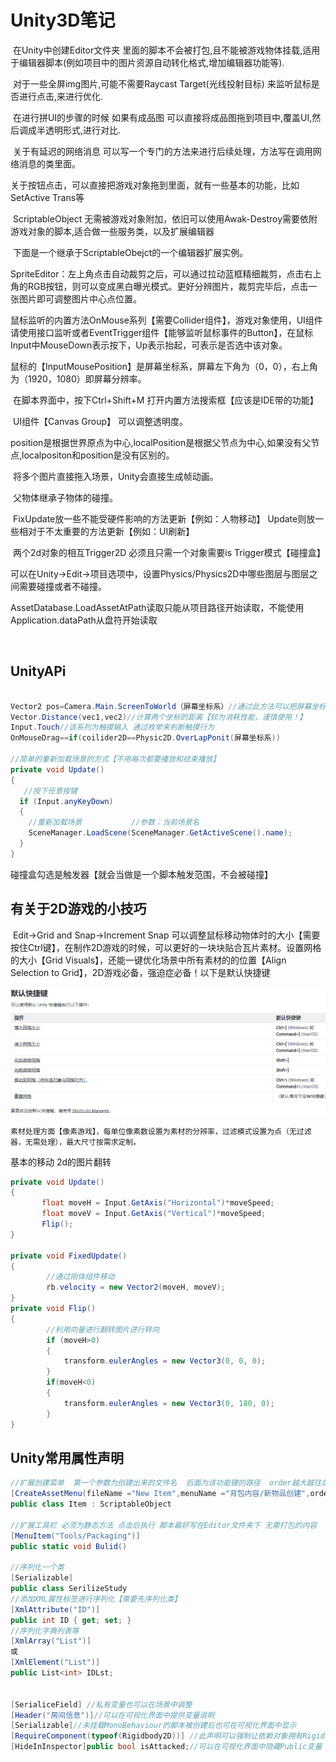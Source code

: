 # Unity3D笔记

​	在Unity中创建Editor文件夹  里面的脚本不会被打包,且不能被游戏物体挂载,适用于编辑器脚本(例如项目中的图片资源自动转化格式,增加编辑器功能等).

​	对于一些全屏img图片,可能不需要Raycast Target(光线投射目标) 来监听鼠标是否进行点击,来进行优化.

​	在进行拼UI的步骤的时候 如果有成品图 可以直接将成品图拖到项目中,覆盖UI,然后调成半透明形式,进行对比.

​	关于有延迟的网络消息 可以写一个专门的方法来进行后续处理，方法写在调用网络消息的类里面。

​	关于按钮点击，可以直接把游戏对象拖到里面，就有一些基本的功能，比如SetActive  Trans等

​    ScriptableObject   无需被游戏对象附加，依旧可以使用Awak-Destroy需要依附游戏对象的脚本,适合做一些服务类，以及扩展编辑器

​	下面是一个继承于ScriptableObejct的一个编辑器扩展实例。

​	SpriteEditor：左上角点击自动裁剪之后，可以通过拉动蓝框精细裁剪，点击右上角的RGB按钮，则可以变成黑白曝光模式。更好分辨图片，裁剪完毕后，点击一张图片即可调整图片中心点位置。

​	鼠标监听的内置方法OnMouse系列【需要Collider组件】，游戏对象使用，UI组件请使用接口监听或者EventTrigger组件【能够监听鼠标事件的Button】，在鼠标Input中MouseDown表示按下，Up表示抬起，可表示是否选中该对象。

​	鼠标的【InputMousePosition】是屏幕坐标系，屏幕左下角为（0，0），右上角为（1920，1080）即屏幕分辨率。

​	在脚本界面中，按下Ctrl+Shift+M 打开内置方法搜索框【应该是IDE带的功能】

​	UI组件【Canvas Group】 可以调整透明度。

​    position是根据世界原点为中心,localPosition是根据父节点为中心,如果没有父节点,localpositon和position是没有区别的。

​	将多个图片直接拖入场景，Unity会直接生成帧动画。

​	父物体继承子物体的碰撞。

​	FixUpdate放一些不能受硬件影响的方法更新【例如：人物移动】 Update则放一些相对于不太重要的方法更新【例如：UI刷新】

​	两个2d对象的相互Trigger2D 必须且只需一个对象需要is Trigger模式【碰撞盒】

​	可以在Unity->Edit->项目选项中，设置Physics/Physics2D中哪些图层与图层之间需要碰撞或者不碰撞。

​	AssetDatabase.LoadAssetAtPath读取只能从项目路径开始读取，不能使用Application.dataPath从盘符开始读取

​	

## 	UnityAPi

```c#

Vector2 pos=Camera.Main.ScreenToWorld（屏幕坐标系）//通过此方法可以把屏幕坐标系转化为世界坐标系。
Vector.Distance(vec1,vec2)//计算两个坐标的距离【较为消耗性能，谨慎使用！】
Input.Touch//该系列为触摸输入 通过枚举来判断触摸行为
OnMouseDrag==if(coilider2D==Physic2D.OverLapPonit(屏幕坐标系))
    
//简单的重新加载场景的方式【不用每次都要播放和结束播放】
private void Update()
{
   //按下任意按键 
  if (Input.anyKeyDown)
  {
   	//重新加载场景           //参数：当前场景名
   	SceneManager.LoadScene(SceneManager.GetActiveScene().name);
  }
}
```

碰撞盒勾选是触发器【就会当做是一个脚本触发范围，不会被碰撞】

## 有关于2D游戏的小技巧

​	Edit->Grid and Snap->Increment Snap 可以调整鼠标移动物体时的大小【需要按住Ctrl键】，在制作2D游戏的时候，可以更好的一块块贴合瓦片素材。设置网格的大小【Grid Visuals】，还能一键优化场景中所有素材的的位置【Align Selection to Grid】，2D游戏必备，强迫症必备！以下是默认快捷键

![image-20210305210723462](image/image-20210305210723462.png)

 	素材处理方面【像素游戏】，每单位像素数设置为素材的分辨率，过滤模式设置为点（无过滤器，无需处理），最大尺寸按需求定制。

基本的移动 2d的图片翻转

```c#
private void Update()
{
       float moveH = Input.GetAxis("Horizontal")*moveSpeed;
       float moveV = Input.GetAxis("Vertical")*moveSpeed;
       Flip();
}

private void FixedUpdate()
{
    	//通过刚体组件移动
        rb.velocity = new Vector2(moveH, moveV);
}
private void Flip()
{
        //利用向量进行翻转图片进行转向
        if (moveH>0)
        {
            transform.eulerAngles = new Vector3(0, 0, 0);
        }
        if(moveH<0)
        {
            transform.eulerAngles = new Vector3(0, 180, 0);
        }
}
```



## Unity常用属性声明

```c#
//扩展创建菜单  第一个参数为创建出来的文件名  后面为该功能键的路径  order越大越往后排
[CreateAssetMenu(fileName ="New Item",menuName ="背包内容/新物品创建",order=0)]
public class Item : ScriptableObject 
    
//扩展工具栏 必须为静态方法 点击后执行 脚本最好写在Editor文件夹下 无需打包的内容
[MenuItem("Tools/Packaging")]
public static void Bulid()

//序列化一个类
[Serializable]
public class SerilizeStudy
//添加XML属性标签进行序列化【需要先序列化类】
[XmlAttribute("ID")]
public int ID { get; set; }
//序列化字典列表等
[XmlArray("List")]
或
[XmlElement("List")] 
public List<int> IDLst;


[SerialiceField] //私有变量也可以在场景中调整
[Header("房间信息")]//可以在可视化界面中提供变量说明  
[Serializable]//未挂载MonoBehaviour的脚本被创建后也可在可视化界面中显示
[RequireComponent(typeof(Rigidbody2D))] //此声明可以强制让依赖对象拥有Rigidbody2D组件，如果没有则会强制添加上去【写在Mon上面（类上面）】 
[HideInInspector]public bool isAttacked;//可以在可视化界面中隐藏Public变量


```

